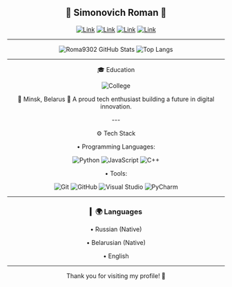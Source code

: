 
<div align="center">
  
  <h2>🌹 Simonovich Roman 🌹</h2>
  

  [![Link](https://img.shields.io/badge/TG-roma9302-blue?style=for-the-badge&)](https://t.me/roma9302)
  [![Link](https://img.shields.io/badge/github-roma9302-blue?style=for-the-badge&color=%234925bb)](https://github.com/roma9302?tab=repositories)
  [![Link](https://img.shields.io/badge/discord-roma09099-blue?style=for-the-badge&color=%23ff5733)](https://discordapp.com/users/roma09099/) 
  [![Link](https://img.shields.io/badge/email-rozetka%40gmail.com-green?style=for-the-badge)](mailto:rozetka33376@gmail.com)
  
--- 

<p align="center"> <img src="https://github-readme-stats.vercel.app/api?username=roma9302&show_icons=true&theme=dark&hide_border=true&count_private=true" alt="Roma9302 GitHub Stats"> <img src="https://github-readme-stats.vercel.app/api/top-langs/?username=roma9302&layout=compact&theme=dark&hide_border=true" alt="Top Langs"> </p>

---
<p align="center">🎓 Education</p>
<p align="center"> <img src="https://img.shields.io/badge/College%20of%20Digital%20Technologies-009999?style=for-the-badge" alt="College"> </p>

<p align="center"> 📍 Minsk, Belarus 🌟 A proud tech enthusiast building a future in digital innovation. </p>
---

<p align="center">⚙️ Tech Stack</p>
• Programming Languages:
<p align="center"> <img src="https://img.shields.io/badge/Python-3776AB?logo=python&logoColor=white&style=for-the-badge" alt="Python"> <img src="https://img.shields.io/badge/JavaScript-F7DF1E?logo=javascript&logoColor=black&style=for-the-badge" alt="JavaScript"> <img src="https://img.shields.io/badge/C%2B%2B-00599C?logo=c%2B%2B&logoColor=white&style=for-the-badge" alt="C++"> </p>

• Tools:
<p align="center"> <img src="https://img.shields.io/badge/Git-F05032?logo=git&logoColor=white&style=for-the-badge" alt="Git"> <img src="https://img.shields.io/badge/GitHub-181717?logo=github&logoColor=white&style=for-the-badge" alt="GitHub"> <img src="https://img.shields.io/badge/Visual%20Studio-5C2D91?logo=visual-studio&logoColor=white&style=for-the-badge" alt="Visual Studio"> <img src="https://img.shields.io/badge/PyCharm-000000?logo=pycharm&logoColor=white&style=for-the-badge" alt="PyCharm"> </p>

---

### ▎🌍 Languages

• Russian (Native)

• Belarusian (Native)

• English

---

Thank you for visiting my profile! 🚀
